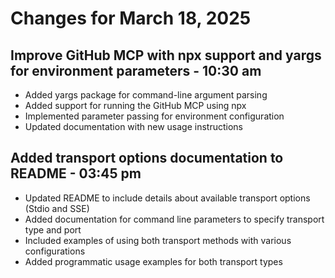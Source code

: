 # Changes for March 18, 2025

## Improve GitHub MCP with npx support and yargs for environment parameters - 10:30 am

- Added yargs package for command-line argument parsing
- Added support for running the GitHub MCP using npx
- Implemented parameter passing for environment configuration
- Updated documentation with new usage instructions

## Added transport options documentation to README - 03:45 pm

- Updated README to include details about available transport options (Stdio and SSE)
- Added documentation for command line parameters to specify transport type and port
- Included examples of using both transport methods with various configurations
- Added programmatic usage examples for both transport types
